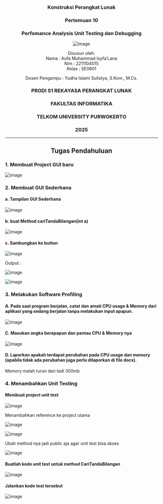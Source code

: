 <div align="center">

### Konstruksi Perangkat Lunak

### Pertemuan 10
### Perfomance Analysis Unit Testing dan Debugging 

![image](https://github.com/user-attachments/assets/2948daec-1e7a-4765-8f23-df638a387c87)

Disusun oleh:  
Nama : Aufa Muhammad Isyfa’Lana  
Nim : 2211104015  
Kelas : SE0601

Dosen Pengampu : 
Yudha Islami Sulistya, S.Kom., M.Cs. 

### PRODI S1 REKAYASA PERANGKAT LUNAK  
### FAKULTAS INFORMATIKA  
### TELKOM UNIVERSITY PURWOKERTO  
### 2025

</div>

---
<div align="center">

## Tugas Pendahuluan

</div>

### 1. Membuat Project GUI baru 

![image](https://github.com/user-attachments/assets/0471c02e-a9b6-422c-806b-63076f162dec)

### 2. Membuat GUI Sederhana 

#### a. Tampilan GUI Sederhana 

![image](https://github.com/user-attachments/assets/adbbbf6c-64ac-4d87-a26f-43003cbfe7ab)

#### b. buat Method cariTandaBilangan(int a)

![image](https://github.com/user-attachments/assets/ce1b8017-a708-43d7-b517-de5b7167c64a)

#### c. Sambungkan ke button 

![image](https://github.com/user-attachments/assets/66fb9732-5b70-4793-a623-c6f08cef0449)


Output :

![image](https://github.com/user-attachments/assets/966b4595-22fc-4836-8743-7df108b49ed6)

![image](https://github.com/user-attachments/assets/d24d9e55-ec3b-4bed-a7fe-235c9f95a2f3)

### 3. Melakukan Software Profiling

#### A. Pada saat program berjalan, catat dan amati CPU usage & Memory dari aplikasi yang sedang berjalan tanpa melakukan input apapun.

![image](https://github.com/user-attachments/assets/89f91f79-a830-47f9-86a1-09acaec8721f)


#### C. Masukan angka berapapun dan pantau CPU & Memory nya

![image](https://github.com/user-attachments/assets/a7342bb1-92f0-47b1-9331-885b4fc5fb6a)

#### D. Laporkan apakah terdapat perubahan pada CPU usage dan memory (apabila tidak ada perubahan juga perlu dilaporkan di file docx).

Memory malah turun dari tadi 300mb


### 4. Menambahkan Unit Testing

#### Membuat project unit test 

![image](https://github.com/user-attachments/assets/d17a66fb-f518-4c1f-8d1e-74e4257adaa1)

Menambahkan reference ke project utama 

![image](https://github.com/user-attachments/assets/53d53f38-9fd0-48fa-ab83-bcfe5fdae902)

![image](https://github.com/user-attachments/assets/701b57d6-bf2d-43f3-b7b9-a752635e2f99)

Ubah method nya jadi public aja agar unit test bisa akses 

![image](https://github.com/user-attachments/assets/faea564b-6017-44c6-92e8-20a9f878c7eb)

#### Buatlah kode unit test untuk method CariTandaBilangan 

![image](https://github.com/user-attachments/assets/d00c7ae0-bd99-4e02-8fd6-9923eb2d5aff)


#### Jalankan kode test tersebut 

![image](https://github.com/user-attachments/assets/e90cf98f-aed2-4160-846f-53dd853120cc)

